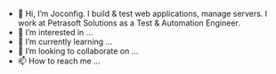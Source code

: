 - 👋 Hi, I’m Joconfig. I build & test web applications, manage servers. I work at Petrasoft Solutions as a Test & Automation Engineer.
- 👀 I’m interested in ...
- 🌱 I’m currently learning ...
- 💞️ I’m looking to collaborate on ...
- 📫 How to reach me ...

<!---
joconfig/joconfig is a ✨ special ✨ repository because its `README.md` (this file) appears on your GitHub profile.
You can click the Preview link to take a look at your changes.
--->
